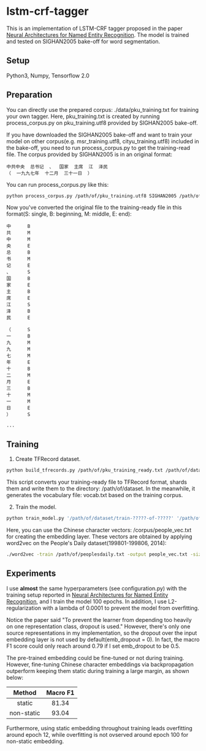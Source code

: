 # lstm-crf-tagger
This is an implementation of LSTM-CRF tagger proposed in the paper [Neural Architectures for Named Entity Recognition](https://www.aclweb.org/anthology/N16-1030/).
The model is trained and tested on SIGHAN2005 bake-off for word segmentation. 

## Setup
Python3, Numpy, Tensorflow 2.0

## Preparation
You can directly use the prepared corpus: ./data/pku_training.txt for training your own tagger. Here, pku_training.txt is created by running process_corpus.py on pku_training.utf8 provided by SIGHAN2005 bake-off.

If you have downloaded the SIGHAN2005 bake-off and want to train your model on other corpus(e.g. msr_training.utf8, cityu_training.utf8) included in the bake-off, you need to run process_corpus.py to get the training-read file. The corpus provided by SIGHAN2005 is in an original format:
```
中共中央  总书记  、  国家  主席  江  泽民  
（  一九九七年  十二月  三十一日  ）
```
You can run process_corpus.py like this:
```bash
python process_corpus.py /path/of/pku_training.utf8 SIGHAN2005 /path/of/pku_training_ready.txt
```
Now you've converted the original file to the training-ready file in this format(S: single, B: beginning, M: middle, E: end):
```
中      B
共      M
中      M
央      E
总      B
书      M
记      E
、      S
国      B
家      E
主      B
席      E
江      S
泽      B
民      E

（      S
一      B
九      M
九      M
七      M
年      E
十      B
二      M
月      E
三      B
十      M
一      M
日      E
）      S

...
```
## Training
1. Create TFRecord dataset.
```bash
python build_tfrecords.py /path/of/pku_training_ready.txt /path/of/dataset
```
This script converts your training-ready file to TFRecord format, shards them and write them to the directory: /path/of/dataset. In the meanwhile, it generates the vocabulary file: vocab.txt based on the training corpus.

2. Train the model.
```bash
python train_model.py '/path/of/dataset/train-?????-of-?????' '/path/of/dataset/valid-?????-of-?????' ./corpus/people_vec.txt /path/of/dataset/vocab.txt /path/to/save/checkpoints
```
Here, you can use the Chinese character vectors: /corpus/people_vec.txt for creating the embedding layer. These vectors are obtained by applying word2vec on the People's Daily dataset(199801-199806, 2014):
```bash
./word2vec -train /path/of/peoplesdaily.txt -output people_vec.txt -size 100 -window 5 -sample 1e-5 -negative 5 -hs 0 -binary 0 -cbow 0 -iter 5
```
## Experiments
I use **almost** the same hyperparameters (see configuration.py) with the training setup reported in [Neural Architectures for Named Entity Recognition](https://www.aclweb.org/anthology/N16-1030/), and I train the model 100 epochs. In addition, I use L2-regularization with a lambda of 0.0001 to prevent the model from overfitting.

Notice the paper said "To prevent the learner from depending too heavily on one representation class, dropout is used." However, there's only one source representations in my implementation, so the dropout over the input embedding layer is not used by default(emb_dropout = 0). In fact, the macro F1 score could only reach around 0.79 if I set emb_dropout to be 0.5. 

The pre-trained embedding could be fine-tuned or not during training. However, fine-tuning Chinese character embeddings via backpropagation outperform keeping them static during training a large margin, as shown below:

| Method    | Macro F1|
| :-:       |:-:      |
|static     |81.34    |
|non-static |93.04    |

Furthermore, using static embedding throughout training leads overfitting around epoch 12, while overfitting is not ovserved around epoch 100 for non-static embedding.
